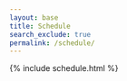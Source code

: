 ```yaml
---
layout: base
title: Schedule
search_exclude: true
permalink: /schedule/
---
```



<!-- Include AI Homework Bot -->
<link rel="stylesheet" href="/path-to/ai-homework-bot.css">
<script src="/path-to/ai-homework-bot.js"></script>



{% include schedule.html %}